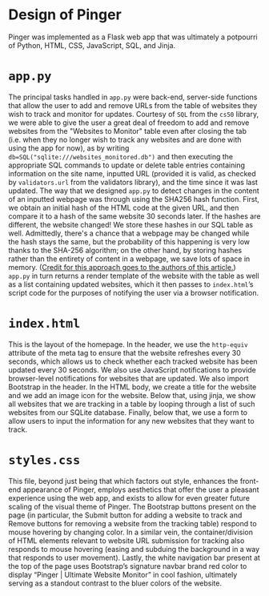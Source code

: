# Design of Pinger

Pinger was implemented as a Flask web app that was ultimately a potpourri of Python, HTML, CSS, JavaScript, SQL, and Jinja.

# ```app.py```
The principal tasks handled in ```app.py``` were back-end, server-side functions that allow the user to add and remove URLs from the table of websites they wish to track and monitor for updates. Courtesy of ```SQL``` from the ```cs50``` library, we were able to give the user a great deal of freedom to add and remove websites from the "Websites to Monitor" table even after closing the tab (i.e. when they no longer wish to track any websites and are done with using the app for now), as by writing ```db=SQL("sqlite:///websites_monitored.db")``` and then executing the appropriate SQL commands to update or delete table entries containing information on the site name, inputted URL (provided it is valid, as checked by ```validators.url``` from the validators library), and the time since it was last updated. The way that we designed ```app.py``` to detect changes in the content of an inputted webpage was through using the SHA256 hash function. First, we obtain an initial hash of the HTML code at the given URL, and then compare it to a hash of the same website 30 seconds later. If the hashes are different, the website changed! We store these hashes in our SQL table as well. Admittedly, there's a chance that a webpage may be changed while the hash stays the same, but the probability of this happening is very low thanks to the SHA-256 algorithm; on the other hand, by storing hashes rather than the entirety of content in a webpage, we save lots of space in memory. ([Credit for this approach goes to the authors of this article.](https://www.geeksforgeeks.org/python-script-to-monitor-website-changes/)) ``` app.py``` in turn returns a render template of the website with the table as well as a list containing updated websites, which it then passes to ```index.html```’s script code for the purposes of notifying the user via a browser notification.

# ```index.html```
This is the layout of the homepage. In the header, we use the ```http-equiv``` attribute of the meta tag to ensure that the website refreshes every 30 seconds, which allows us to check whether each tracked website has been updated every 30 seconds. We also use JavaScript notifications to provide browser-level notifications for websites that are updated. We also import Bootstrap in the header. In the HTML body, we create a title for the website and we add an image icon for the website. Below that, using jinja, we show all websites that we are tracking in a table by looping through a list of such websites from our SQLite database. Finally, below that, we use a form to allow users to input the information for any new websites that they want to track.

# ```styles.css```
This file, beyond just being that which factors out style, enhances the front-end appearance of Pinger, employs aesthetics that offer the user a pleasant experience using the web app, and exists to allow for even greater future scaling of the visual theme of Pinger. The Bootstrap buttons present on the page (in particular, the Submit button for adding a website to track and Remove buttons for removing a website from the tracking table) respond to mouse hovering by changing color. In a similar vein, the container/division of HTML elements relevant to website URL submission for tracking also responds to mouse hovering (easing and subduing the background in a way that responds to user movement). Lastly, the white navigation bar present at the top of the page uses Bootstrap’s signature navbar brand red color to display “Pinger | Ultimate Website Monitor” in cool fashion, ultimately serving as a standout contrast to the bluer colors of the website.



